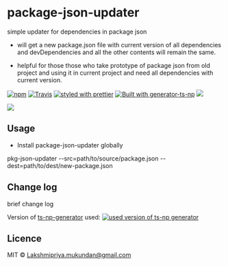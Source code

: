 # package-json-updater

simple updater for dependencies in package json

- will get a new package.json file with current version of all dependencies and devDependencies
  and all the other contents will remain the same.

- helpful for those those who take prototype of package json from old project and using it in current project and need all dependencies with current version.

[![npm](https://img.shields.io/npm/v/package-json-updater.svg)](https://www.npmjs.com/package/package-json-updater)
[![Travis](https://img.shields.io/travis/lakshmipriyamukundan/package-json-updater.svg)](https://travis-ci.org/lakshmipriyamukundan/package-json-updater)
[![styled with prettier](https://img.shields.io/badge/code_style-prettier-ff69b4.svg)](https://github.com/prettier/prettier)
[![Built with generator-ts-np](https://img.shields.io/badge/scaffolding-ts_np-2699ad.svg)](https://github.com/vajahath/generator-ts-np)
[![](https://img.shields.io/badge/TypeScript-Ready-blue.svg)](https://www.typescriptlang.org/)

<!-- [![npm](https://img.shields.io/npm/dt/package-json-updater.svg)]() -->

![](http://chittagongit.com//images/upgrade-icon-png/upgrade-icon-png-13.jpg)

## Usage

- Install package-json-updater globally

pkg-json-updater --src=path/to/source/package.json --dest=path/to/dest/new-package.json

## Change log

brief change log

Version of [ts-np-generator](https://github.com/vajahath/generator-ts-np) used: [![used version of ts-np generator](https://img.shields.io/badge/ts--np-v2.0.5-a5a5a5.svg?style=flat-square)](https://github.com/vajahath/generator-ts-np)

## Licence

MIT &copy; [Lakshmipriya.mukundan@gmail.com](https://twitter.com/lakshmipriya)
